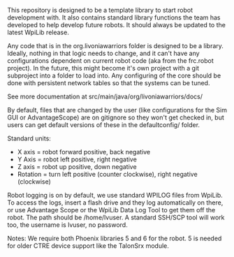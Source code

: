 This repository is designed to be a template library to start robot development with.  It also contains standard library functions the team has developed to help develop future robots.  It should always be updated to the latest WpiLib release.

Any code that is in the org.livoniawarriors folder is designed to be a library.  Ideally, nothing in that logic needs to change, and it can't have any configurations dependent on current robot code (aka from the frc.robot project).  In the future, this might become it's own project with a git subproject into a folder to load into.  Any configuring of the core should be done with persistent network tables so that the systems can be tuned.

See more documentation at src/main/java/org/livoniawarriors/docs/

By default, files that are changed by the user (like configurations for the Sim GUI or AdvantageScope) are on gitignore so they won't get checked in, but users can get default versions of these in the defaultconfig/ folder.

Standard units:
* X axis = robot forward positive, back negative
* Y Axis = robot left positive, right negative
* Z axis = robot up positive, down negative
* Rotation = turn left positive (counter clockwise), right negative (clockwise)

Robot logging is on by default, we use standard WPILOG files from WpiLib.  To access the logs, insert a flash drive and they log automatically on there, or use Advantage Scope or the WpiLib Data Log Tool to get them off the robot.  The path should be /home/lvuser.  A standard SSH/SCP tool will work too, the username is lvuser, no password.

Notes:
We require both Phoenix libraries 5 and 6 for the robot.  5 is needed for older CTRE device support like the TalonSrx module.